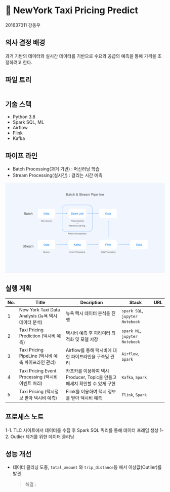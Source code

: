 # 🚕 NewYork Taxi Pricing Predict
201637011 강동우

## 의사 결정 배경
과거 기반의 데이터와 실시간 데이터를 기반으로 수요와 공급의 예측을 통해 가격을 조정하려고 한다.

## 파일 트리
```

```
## 기술 스택
- Python 3.8
- Spark SQL, ML
- Airflow
- Flink
- Kafka

## 파이프 라인

- Batch Processing(과거 기반) :  머신러닝 학습
- Stream Processing(실시간) : 걸리는 시간 예측

<img src="./templates/readme_pipeline.png" width="800">

## 실행 계획
|No.|Title|Decription|Stack|URL|
|---|---|---|---|---|
|1|New York Taxi Data Analysis (뉴욕 택시 데이터 분석)|뉴욕 택시 데이터 분석을 진행|`spark SQL`, `jupyter Notebook`||
|2|Taxi Pricing Prediction (택시비  예측)|택시비 예측 후 파라미터 최적화 및 모델 저장|`spark ML`, `jupyter Notebook`||
|3|Taxi Pricing PipeLine (택시비 예측 파이프라인 관리) |Airflow를 통해 택시비에 대한 파이프라인을 구축및 관리|`Airflow`, `Spark`||
|4|Taxi Pricing Event Processing (택시비 이벤트 처리) |카프카를 이용하여 택시 Producer, Topic을 만들고 메세지 확인할 수 있게 구현|`Kafka`, `Spark`||
|5|Taxi Pricing (택시정보 받아 택시비 예측) |Flink를 이용하여 택시 정보를 받아 택시비 예측|`Flink`, `Spark`||

## 프로세스 노트
1-1. TLC 사이트에서 데이터를 수집 후 Spark SQL 쿼리를 통해 데이터 프레임 생성 
1-2. Outlier 제거를 위한 데이터 클리닝


## 성능 개선
- 데이터 클리닝 도중, `total_amount` 와 `trip_distance`등 에서 이상값(Outlier)를 발견 
    > 해결 : 

